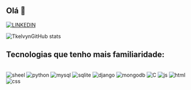 ## Olá 👋

[![LINKEDIN](https://img.shields.io/badge/LinkedIn-0077B5?style=for-the-badge&logo=linkedin&logoColor=white)](https://www.linkedin.com/in/thiago-kelvyn-oliveira-69504b221/)

![TkelvynGitHub stats](https://github-readme-stats.vercel.app/api?username=m3llybsb&show_icons=true&theme=dracula)

## Tecnologias que tenho mais familiaridade:
<div style="display: inline_block"><br/>
    <img align"center" alt="sheel" src="https://img.shields.io/badge/Shell_Script-121011?style=for-the-badge&logo=gnu-bash&logoColor=white"/>
    <img align"center" alt="python" src="https://img.shields.io/badge/Python-3776AB?style=for-the-badge&logo=python&logoColor=white"/>
    <img align"center" alt="mysql" src="https://img.shields.io/badge/MySQL-00000F?style=for-the-badge&logo=mysql&logoColor=white"/>
    <img align"center" alt="sqlite" src="https://img.shields.io/badge/SQLite-07405E?style=for-the-badge&logo=sqlite&logoColor=white"/>
    <img align"center" alt="django" src="https://img.shields.io/badge/Django-092E20?style=for-the-badge&logo=django&logoColor=white"/>
    <img align"center" alt="mongodb" src="https://img.shields.io/badge/MongoDB-4EA94B?style=for-the-badge&logo=mongodb&logoColor=white"/>
    <img align"center" alt="C" src="https://img.shields.io/badge/C-00599C?style=for-the-badge&logo=c&logoColor=white"/>
    <img align"center" alt="js" src="https://img.shields.io/badge/JavaScript-F7DF1E?style=for-the-badge&logo=javascript&logoColor=black"/>
    <img align"center" alt="html" src="https://img.shields.io/badge/HTML5-E34F26?style=for-the-badge&logo=html5&logoColor=white"/>
    <img align"center" alt="css" src="https://img.shields.io/badge/CSS3-1572B6?style=for-the-badge&logo=css3&logoColor=white"/>

</div>

